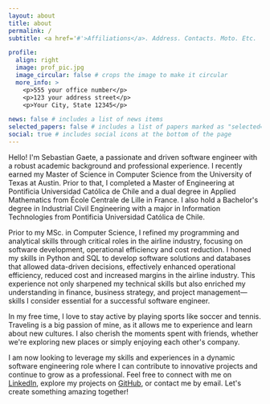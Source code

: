 ```yaml
---
layout: about
title: about
permalink: /
subtitle: <a href='#'>Affiliations</a>. Address. Contacts. Moto. Etc.

profile:
  align: right
  image: prof_pic.jpg
  image_circular: false # crops the image to make it circular
  more_info: >
    <p>555 your office number</p>
    <p>123 your address street</p>
    <p>Your City, State 12345</p>

news: false # includes a list of news items
selected_papers: false # includes a list of papers marked as "selected={true}"
social: true # includes social icons at the bottom of the page
---
```


Hello! I'm Sebastian Gaete, a passionate and driven software engineer with a robust academic background and professional experience. I recently earned my Master of Science in Computer Science from the University of Texas at Austin. Prior to that, I completed a Master of Engineering at Pontificia Universidad Católica de Chile and a dual degree in Applied Mathematics from École Centrale de Lille in France. I also hold a Bachelor's degree in Industrial Civil Engineering with a major in Information Technologies from Pontificia Universidad Católica de Chile.

Prior to my MSc. in Computer Science, I refined my programming and analytical skills through critical roles in the airline industry, focusing on software development, operational efficiency and cost reduction. I honed my skills in Python and SQL to develop software solutions and databases that allowed data-driven decisions, effectively enhanced operational efficiency, reduced cost and increased margins in the airline industry. This experience not only sharpened my technical skills but also enriched my understanding in finance, business strategy, and project management—skills I consider essential for a successful software engineer.

In my free time, I love to stay active by playing sports like soccer and tennis. Traveling is a big passion of mine, as it allows me to experience and learn about new cultures. I also cherish the moments spent with friends, whether we're exploring new places or simply enjoying each other's company.

I am now looking to leverage my skills and experiences in a dynamic software engineering role where I can contribute to innovative projects and continue to grow as a professional. Feel free to connect with me on [LinkedIn](https://linkedin.com/in/sebastianwgm), explore my projects on [GitHub](https://github.com/sebastianwgm), or contact me by email. Let's create something amazing together!
